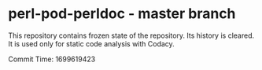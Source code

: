 # perl-pod-perldoc - master branch

This repository contains frozen state of the repository.
Its history is cleared. It is used only for static code
analysis with Codacy.

Commit Time: 1699619423